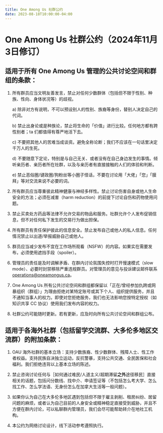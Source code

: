 ```yaml
---
title: One Among Us 社群公约
date: 2023-08-18T10:00:00-04:00
---
```


# One Among Us 社群公约（2024年11月3日修订）

## 适用于所有 One Among Us 管理的公共讨论空间和群组的条款：

1. 所有群员应当文明友善发言，禁止对任何少数群体（包括但不限于性别、种族、性向、身体状况等）的歧视。

    a) 除非对方有说明，不可以预设别人的性别、族裔等身份，替别人决定自己的代词。

    b) 禁止出身论或是种族论，禁止将生命的「价值」进行比较。任何地方都有跨性别者；ta 们都值得有尊严地活下去。

    c) 不要把其他人的苦难当成谈资。避免全称论断；我们不应该在一句话里决定千万人的生死。

    d) 不要随意下定论，特别是与自己无关、或者没有在自己身边发生的事情。倾听亲历者、亲历者所在社群，以及与亲历者有直接接触的人们的体验和判断。

    e) 禁止恶俗圈/键政圈/狗粉丝等小圈子怪话，不要在讨论用「大佬」「您」「膜拜」等对交流来说不必要的词。

2. 所有群员应当尊重彼此精神健康与神经多样性。禁止讨论伤害自身或他人生命安全的方法；必须在减害（harm reduction）的前提下讨论自伤和药物使用问题。

3. 禁止买卖处方药品等法律不允许交易的物品和服务。社群允许个人发布促销信息，但不对任何私下发生的交易行为做出担保。

4. 所有群员有责任保护彼此的信息安全。禁止发布自己或他人的私人信息。任何情况禁止以出道/举报威胁自己或他人。

5. 群员应当减少发布不宜在工作场所观看（NSFW）的内容。如果实在需要发布，必须使用遮挡手段（spoiler）。

6. 管理员的责任是及时调解矛盾、在群内讨论氛围失控时打开慢速模式（slow mode）、必要时封禁移除严重违规群员。对管理员的意见与投诉建议邮件联系 operations@oneamongus.ca。

7. One Among Us 所有公共讨论空间和群组都保留以「正在/曾经参加仇跨或网暴组织（群组）」为理由拒绝对某特定账号或其下个人、组织提供服务，并且不通知当事人的权力。即使对您拒绝服务，我们也无法影响您按特定授权（如知识共享 CC 协议）使用我们发布内容的权力。

8. 社群公约可能随时更新。若有更新，应及时向所有公共讨论空间和群组公布。

## 适用于各海外社群（包括留学交流群、大多伦多地区交流群）的附加条款：

1. OAU 海外社群的基本立场：支持少数族裔、性少数群体、残障人士、性工作者权益。支持民族自决独立运动，反抗警暴，支持公共交通、全民医保和社会福利。我们拒绝违背以上基本立场的陈述。

2. 禁止咨询讨论任何与［如何通过难民/人道主义/超期滞留**之外**途径移民］直接相关的话题，包括问分数线、找中介、申请签证等（不包括怎么考大学、怎么找工作、怎么学法语、无身份怎么在加拿大生活等一般问题）。

3. 如果你认为自己在大多伦多地区遇到包括但不限于雇主剥削、租房纠纷、居留问题的麻烦，或者认为自己目前的人身安全或精神稳定直接受到威胁，并且不方便在群内讨论，可以私聊群内管理员，我们会尽可能帮助转介在地社工机构。

4. 本公约为网络讨论设计，线下活动参考遵照执行。

